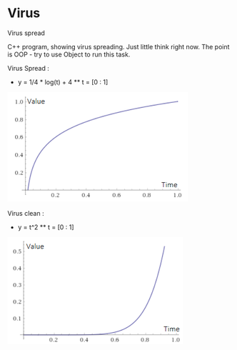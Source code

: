 # Virus
Virus spread

C++ program, showing virus spreading. Just little think right now.
The point is OOP - try to use Object to run this task. 


Virus Spread :
* y = 1/4 * log(t) + 4 
** t = [0 : 1]

![](docImg/fnc.png)

Virus clean :
* y = t^2
** t = [0 : 1]

![](docImg/fnc_clean.png)
